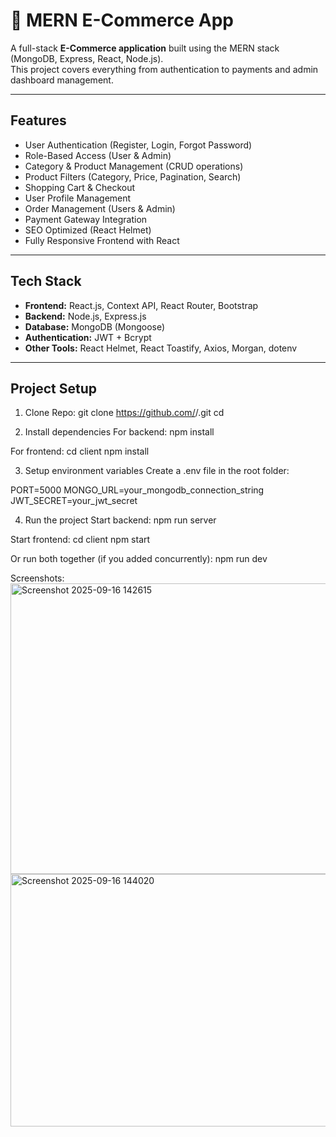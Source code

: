 # 🛒 MERN E-Commerce App

A full-stack **E-Commerce application** built using the MERN stack (MongoDB, Express, React, Node.js).  
This project covers everything from authentication to payments and admin dashboard management.  

---

##  Features
- User Authentication (Register, Login, Forgot Password)
- Role-Based Access (User & Admin)
- Category & Product Management (CRUD operations)
- Product Filters (Category, Price, Pagination, Search)
- Shopping Cart & Checkout
- User Profile Management
- Order Management (Users & Admin)
- Payment Gateway Integration
- SEO Optimized (React Helmet)
- Fully Responsive Frontend with React

---

##  Tech Stack
- **Frontend:** React.js, Context API, React Router, Bootstrap
- **Backend:** Node.js, Express.js
- **Database:** MongoDB (Mongoose)
- **Authentication:** JWT + Bcrypt
- **Other Tools:** React Helmet, React Toastify, Axios, Morgan, dotenv

---

## Project Setup

1. Clone Repo:
git clone https://github.com/<your-username>/<repo-name>.git
cd <repo-name>

 2. Install dependencies
For backend:
npm install

For frontend:
cd client
npm install

3. Setup environment variables
Create a .env file in the root folder:

PORT=5000
MONGO_URL=your_mongodb_connection_string
JWT_SECRET=your_jwt_secret

4. Run the project
Start backend:
npm run server

Start frontend:
cd client
npm start

Or run both together (if you added concurrently):
npm run dev


Screenshots:
<img width="1207" height="465" alt="Screenshot 2025-09-16 142615" src="https://github.com/user-attachments/assets/34f34691-6587-45df-b13c-d67e562fcbda" />
<img width="1213" height="404" alt="Screenshot 2025-09-16 144020" src="https://github.com/user-attachments/assets/df4deb5b-d081-4f2e-bd07-b31e952bd5a3" />

